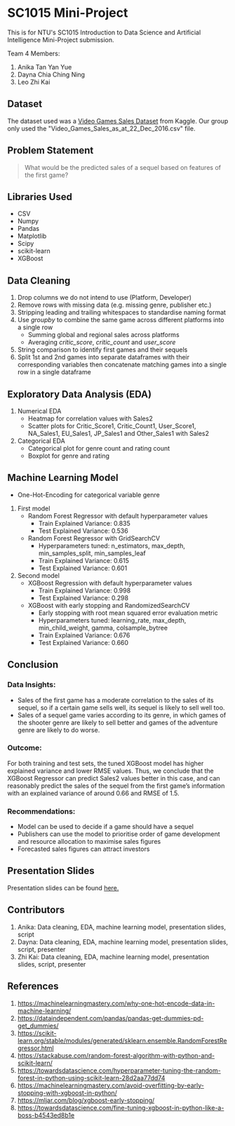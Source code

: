 # SC1015 Mini-Project
This is for NTU's SC1015 Introduction to Data Science and Artificial Intelligence Mini-Project submission.

Team 4 Members:
1. Anika Tan Yan Yue
2. Dayna Chia Ching Ning
3. Leo Zhi Kai

## Dataset
The dataset used was a [Video Games Sales Dataset](https://www.kaggle.com/datasets/sidtwr/videogames-sales-dataset) from Kaggle. Our group only used the "Video_Games_Sales_as_at_22_Dec_2016.csv" file.

## Problem Statement
> What would be the predicted sales of a sequel based on features of the first game?

## Libraries Used
- CSV
- Numpy
- Pandas
- Matplotlib
- Scipy
- scikit-learn
- XGBoost

## Data Cleaning
1. Drop columns we do not intend to use (Platform, Developer)
2. Remove rows with missing data (e.g. missing genre, publisher etc.)
3. Stripping leading and trailing whitespaces to standardise naming format
4. Use _groupby_ to combine the same game across different platforms into a single row
    - Summing global and regional sales across platforms
    - Averaging _critic_score_, _critic_count_ and _user_score_
5. String comparison to identify first games and their sequels
6. Split 1st and 2nd games into separate dataframes with their corresponding variables then concatenate matching games into a single row in a single dataframe

## Exploratory Data Analysis (EDA)
1. Numerical EDA
    - Heatmap for correlation values with Sales2
    - Scatter plots for Critic_Score1, Critic_Count1, User_Score1, NA_Sales1, EU_Sales1, JP_Sales1 and Other_Sales1 with Sales2
3. Categorical EDA
    - Categorical plot for genre count and rating count
    - Boxplot for genre and rating

## Machine Learning Model
- One-Hot-Encoding for categorical variable genre
1. First model
    - Random Forest Regressor with default hyperparameter values
        - Train Explained Variance: 0.835
        - Test Explained Variance: 0.536
    - Random Forest Regressor with GridSearchCV
        - Hyperparameters tuned: n_estimators, max_depth, min_samples_split, min_samples_leaf
        - Train Explained Variance: 0.615
        - Test Explained Variance: 0.601
2. Second model
    - XGBoost Regression with default hyperparameter values
        - Train Explained Variance: 0.998
        - Test Explained Variance: 0.298
    - XGBoost with early stopping and RandomizedSearchCV
        - Early stopping with root mean squared error evaluation metric
        - Hyperparameters tuned: learning_rate, max_depth, min_child_weight, gamma, colsample_bytree
        - Train Explained Variance: 0.676
        - Test Explained Variance: 0.660

## Conclusion
### Data Insights:
- Sales of the first game has a moderate correlation to the sales of its sequel, so if a certain game sells well, its sequel is likely to sell well too.
- Sales of a sequel game varies according to its genre, in which games of the shooter genre are likely to sell better and games of the adventure genre are likely to do worse.
### Outcome:
For both training and test sets, the tuned XGBoost model has higher explained variance and lower RMSE values. Thus, we conclude that the XGBoost Regressor can predict Sales2 values better in this case, and can reasonably predict the sales of the sequel from the first game’s information with an explained variance of around 0.66 and RMSE of 1.5.
### Recommendations:
- Model can be used to decide if a game should have a sequel
- Publishers can use the model to prioritise order of game development and resource allocation to maximise sales figures
- Forecasted sales figures can attract investors

## Presentation Slides
Presentation slides can be found [here.](https://docs.google.com/presentation/d/1YAc6b51vfsFI3srWbiPJVsZfXWtp08Otuy1LkDFAc7w/edit?usp=sharing)

## Contributors
1. Anika: Data cleaning, EDA, machine learning model, presentation slides, script
2. Dayna: Data cleaning, EDA, machine learning model, presentation slides, script, presenter
3. Zhi Kai: Data cleaning, EDA, machine learning model, presentation slides, script, presenter

## References
1. https://machinelearningmastery.com/why-one-hot-encode-data-in-machine-learning/
2. https://dataindependent.com/pandas/pandas-get-dummies-pd-get_dummies/
3. https://scikit-learn.org/stable/modules/generated/sklearn.ensemble.RandomForestRegressor.html
4. https://stackabuse.com/random-forest-algorithm-with-python-and-scikit-learn/
5. https://towardsdatascience.com/hyperparameter-tuning-the-random-forest-in-python-using-scikit-learn-28d2aa77dd74
6. https://machinelearningmastery.com/avoid-overfitting-by-early-stopping-with-xgboost-in-python/
7. https://mljar.com/blog/xgboost-early-stopping/
8. https://towardsdatascience.com/fine-tuning-xgboost-in-python-like-a-boss-b4543ed8b1e
